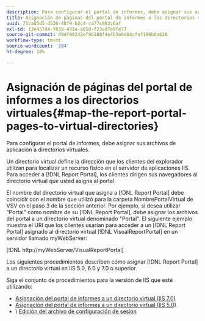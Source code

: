 ```yaml
---
description: Para configurar el portal de informes, debe asignar sus archivos de aplicación a directorios virtuales.
title: Asignación de páginas del portal de informes a los directorios virtuales
uuid: 75ca85d5-d526-48f9-b2c4-ca77c903c6af
exl-id: 13e457d4-7039-491a-a65d-f23ad7e9fe77
source-git-commit: d9df90242ef96188f4e4b5e6d04cfef196b0a628
workflow-type: tm+mt
source-wordcount: '204'
ht-degree: 18%

---
```


# Asignación de páginas del portal de informes a los directorios virtuales{#map-the-report-portal-pages-to-virtual-directories}

Para configurar el portal de informes, debe asignar sus archivos de aplicación a directorios virtuales.

Un directorio virtual define la dirección que los clientes del explorador utilizan para localizar un recurso físico en el servidor de aplicaciones IIS. Para acceder a [!DNL Report Portal], los clientes dirigen sus navegadores al directorio virtual que usted asigna al portal.

El nombre del directorio virtual que asigna a [!DNL Report Portal] debe coincidir con el nombre que utilizó para la carpeta NombrePortalVirtual de VSV en el paso 3 de la sección anterior. Por ejemplo, si desea utilizar &quot;Portal&quot; como nombre de su [!DNL Report Portal], debe asignar los archivos del portal a un directorio virtual denominado &quot;Portal&quot;. El siguiente ejemplo muestra el URI que los clientes usarían para acceder a un [!DNL Report Portal] asignado al directorio virtual [!DNL VisualReportPortal] en un servidor llamado myWebServer:

[!DNL http://myWebServer/VisualReportPortal]

Los siguientes procedimientos describen cómo asignar [!DNL Report Portal] a un directorio virtual en IIS 5.0, 6.0 y 7.0 o superior.

Siga el conjunto de procedimientos para la versión de IIS que esté utilizando:

* [Asignación del portal de informes a un directorio virtual (IIS 7.0)](../../../../home/c-rpt-oview/c-install-rpt-port/c-virtual-dir/c-map-rpt-port-vdir-7.md#concept-9fc9595bb83147238965be4832df0a08)
* [Asignación del portal de informes a un directorio virtual (IIS 5.0)](../../../../home/c-rpt-oview/c-install-rpt-port/c-virtual-dir/c-map-rpt-port-vdir-5.md#concept-402cb33c50d640e480098517140ffc74)
* \ [Edición del archivo de configuración de sesión](../../../../home/c-rpt-oview/c-install-rpt-port/t-edit-sess-config-file.md#task-cf11c3a780bd4936afd3f64a6b30afc7)
